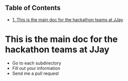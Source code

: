 <div id="table-of-contents">
<h2>Table of Contents</h2>
<div id="text-table-of-contents">
<ul>
<li><a href="#orgheadline1">1. This is the main doc for the hackathon teams at JJay</a></li>
</ul>
</div>
</div>

# This is the main doc for the hackathon teams at JJay<a id="orgheadline1"></a>

-   Go to each subdirectory
-   Fill out your information
-   Send me a pull request